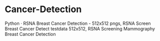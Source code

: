 # Cancer-Detection
Python · RSNA Breast Cancer Detection - 512x512 pngs, RSNA Screen Breast Cancer Detect testdata 512x512, RSNA Screening Mammography Breast Cancer Detection
